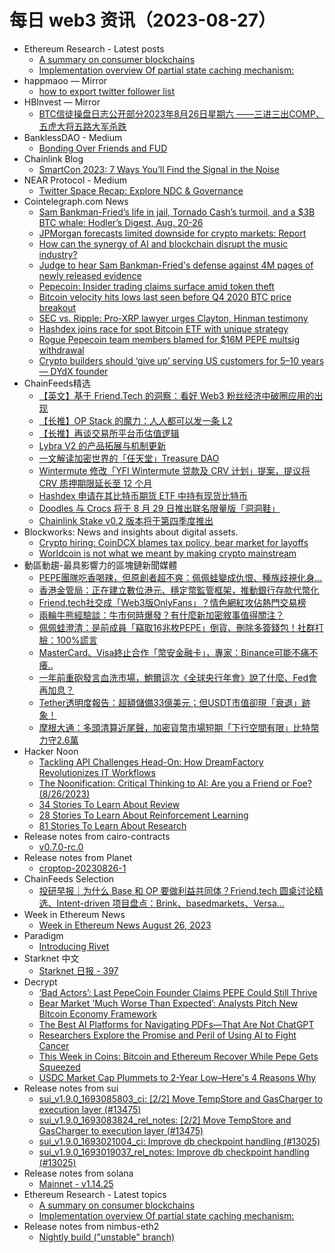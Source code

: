 # 每日 web3 资讯（2023-08-27）

- Ethereum Research - Latest posts
  - [A summary on consumer blockchains](https://ethresear.ch/t/a-summary-on-consumer-blockchains/16484/1)
  - [Implementation overview Of partial state caching mechanism:](https://ethresear.ch/t/implementation-overview-of-partial-state-caching-mechanism/16483/1)
- happmaoo — Mirror
  - [how to export twitter follower list](https://mirror.xyz/readmore.eth/N2PIysQG7s-SZYXoJCUSkXU3hn5J6jTHxaNugyvskII)
- HBInvest — Mirror
  - [BTC信徒操盘日志公开部分2023年8月26日星期六
——三进三出COMP、五虎大将五路大军杀跌](https://mirror.xyz/hbinvest.eth/XQkqkxbTiRKerlmDLo7Jywc2f5R8SH96qxU6UaOR8Yo)
- BanklessDAO - Medium
  - [Bonding Over Friends and FUD](https://medium.com/bankless-dao/bonding-over-friends-and-fud-48abd4c86d1d?source=rss----2e8b6adb479c---4)
- Chainlink Blog
  - [SmartCon 2023: 7 Ways You’ll Find the Signal in the Noise](https://blog.chain.link/smartcon-2023-find-the-signal/)
- NEAR Protocol - Medium
  - [Twitter Space Recap: Explore NDC & Governance](https://medium.com/nearprotocol/twitter-space-recap-explore-ndc-governance-c0485cf448d?source=rss----1128a53be4a7---4)
- Cointelegraph.com News
  - [Sam Bankman-Fried’s life in jail, Tornado Cash’s turmoil, and a $3B BTC whale: Hodler’s Digest, Aug. 20-26](https://cointelegraph.com/magazine/sam-bankman-frieds-life-in-jail-tornado-cashs-turmoil-and-a-3b-btc-whale-hodlers-digest-aug-20-26/)
  - [JPMorgan forecasts limited downside for crypto markets: Report](https://cointelegraph.com/news/jpmorgan-forecasts-limited-downside-crypto-markets)
  - [How can the synergy of AI and blockchain disrupt the music industry?](https://cointelegraph.com/news/how-can-synergy-ai-blockchain-disrupt-music-industry)
  - [Judge to hear Sam Bankman-Fried's defense against 4M pages of newly released evidence](https://cointelegraph.com/news/judge-hear-sam-bankman-fried-defense-against-4m-pages-evidence)
  - [Pepecoin: Insider trading claims surface amid token theft](https://cointelegraph.com/news/pepecoin-insider-trading-claims-surface-amidst-token-theft)
  - [Bitcoin velocity hits lows last seen before Q4 2020 BTC price breakout](https://cointelegraph.com/news/bitcoin-velocity-lows-q4-2020-btc-price-breakout)
  - [SEC vs. Ripple: Pro-XRP lawyer urges Clayton, Hinman testimony](https://cointelegraph.com/news/ripple-vs-sec-case-pro-xrp-lawyer-urges-jay-clayton-hinman-testimony)
  - [Hashdex joins race for spot Bitcoin ETF with unique strategy](https://cointelegraph.com/news/hashdex-joins-race-for-spot-bitcoin-etf-with-unique-strategy)
  - [Rogue Pepecoin team members blamed for $16M PEPE multsig withdrawal](https://cointelegraph.com/news/rogue-pepecoin-team-members-blamed-for-pepe-multsig-withdrawal)
  - [Crypto builders should ‘give up’ serving US customers for 5–10 years — DYdX founder](https://cointelegraph.com/news/crypto-builders-should-stop-serving-us-customers-for-5-to-10-years)
- ChainFeeds精选
  - [【英文】基于 Friend.Tech 的洞察：看好 Web3 粉丝经济中破圈应用的出现](https://medium.com/@Future3Campus/insights-based-on-friend-tech-optimistic-about-the-emergence-of-breakout-apps-in-web3-fan-economy-8c67fa072f6a)
  - [【长推】OP Stack 的魔力：人人都可以发一条 L2](https://twitter.com/0xNing0x/status/1695307062392283602)
  - [【长推】再谈交易所平台币估值逻辑](https://twitter.com/Loki_Zeng/status/1695095234034851913)
  - [Lybra V2 的产品拓展与机制更新](https://ld-capital.medium.com/lybra-v2的产品拓展与机制更新-85caa7115d60)
  - [一文解读加密世界的「任天堂」Treasure DAO](https://medium.com/@HotairballoonCN/热气球专期推荐配置币种-六期-一文解读加密世界的-任天堂-treasure-dao-9759793a6ce4)
  - [Wintermute 修改「YFI Wintermute 贷款及 CRV 计划」提案，提议将 CRV 质押期限延长至 12 个月](https://gov.yearn.finance/t/yip-74-yfi-wintermute-loan-crv-plans/13581/5)
  - [Hashdex 申请在其比特币期货 ETF 中持有现货比特币](https://twitter.com/JSeyff/status/1695187374970384712)
  - [Doodles 与 Crocs 将于 8 月 29 日推出联名限量版「洞洞鞋」](https://twitter.com/doodles/status/1695122266508443746)
  - [Chainlink Stake v0.2 版本将于第四季度推出](https://blog.chain.link/chainlink-staking-v0-2-overview/)
- Blockworks: News and insights about digital assets.
  - [Crypto hiring: CoinDCX blames tax policy, bear market for layoffs](https://blockworks.co/news/coindcx-layoffs-tax-policy-markets)
  - [Worldcoin is not what we meant by making crypto mainstream](https://blockworks.co/news/worldcoin-crypto-mainstream)
- 動區動趨-最具影響力的區塊鏈新聞媒體
  - [PEPE團隊吃香喝辣，但原創者超不爽：佩佩蛙變成仇恨、種族歧視化身…](https://www.blocktempo.com/pepe-frogs-artist-matt-furie-dislikes-pepe-frog-and-has-not-gained-any-profits-from-pepe-coin/)
  - [香港金管局：正在建立數位港元、穩定幣監管框架，推動銀行存款代幣化](https://www.blocktempo.com/xiao-feng-said-that-sfc-may-issue-a-sto-regulatory-circular-at-the-end-of-the-year/)
  - [Friend.tech社交成「Web3版OnlyFans」？情色網紅攻佔熱門交易榜](https://www.blocktempo.com/onlyfans-accounts-take-over-friend-tech-as-crypto-app-adds-photo-feature/)
  - [兩輪牛熊經驗談：牛市何時爆發？有什麼新加密敘事值得關注？](https://www.blocktempo.com/two-rounds-of-bull-and-bear-experience-talk-when-is-the-bull-market-breaking-point/)
  - [佩佩蛙澄清：是前成員「竊取16兆枚PEPE」倒貨、刪除多簽錢包！社群打臉：100%謊言](https://www.blocktempo.com/an-announcement-to-the-pepe-community/)
  - [MasterCard、Visa終止合作「幣安金融卡」，專家：Binance可能不痛不癢..](https://www.blocktempo.com/mastercard-visa-step-back-from-binance-card-partnerships/)
  - [一年前重砲發言血洗市場，鮑爾這次《全球央行年會》說了什麼、Fed會再加息？](https://www.blocktempo.com/what-did-powell-say-at-the-annual-meeting-of-global-central-banks/)
  - [Tether透明度報告：超額儲備33億美元；但USDT市值卻現「衰退」跡象！](https://www.blocktempo.com/tether-transparency-report-has-3-billion-in-excess-reserves/)
  - [摩根大通：多頭清算近尾聲，加密貨幣市場短期「下行空間有限」比特幣力守2.6萬](https://www.blocktempo.com/jpmorgan-sees-limited-near-term-downside-for-cryptocurrency-markets/)
- Hacker Noon
  - [Tackling API Challenges Head-On: How DreamFactory Revolutionizes IT Workflows](https://hackernoon.com/tackling-api-challenges-head-on-how-dreamfactory-revolutionizes-it-workflows?source=rss)
  - [The Noonification: Critical Thinking to AI: Are you a Friend or Foe? (8/26/2023)](https://hackernoon.com/8-26-2023-noonification?source=rss)
  - [34 Stories To Learn About Review](https://hackernoon.com/34-stories-to-learn-about-review?source=rss)
  - [28 Stories To Learn About Reinforcement Learning](https://hackernoon.com/28-stories-to-learn-about-reinforcement-learning?source=rss)
  - [81 Stories To Learn About Research](https://hackernoon.com/81-stories-to-learn-about-research?source=rss)
- Release notes from cairo-contracts
  - [v0.7.0-rc.0](https://github.com/OpenZeppelin/cairo-contracts/releases/tag/v0.7.0-rc.0)
- Release notes from Planet
  - [croptop-20230826-1](https://github.com/Planetable/Planet/releases/tag/croptop-20230826-1)
- ChainFeeds Selection
  - [投研早报｜为什么 Base 和 OP 要做利益共同体？Friend.tech 圆桌讨论精选、Intent-driven 项目盘点：Brink、basedmarkets、Versa...](https://substack.chainfeeds.xyz/p/base-op-friendtech-intent-driven)
- Week in Ethereum News
  - [Week in Ethereum News  August 26, 2023](https://weekinethereumnews.com/week-in-ethereum-news-august-26-2023/)
- Paradigm
  - [Introducing Rivet](https://paradigm.xyz/2023/08/rivet)
- Starknet 中文
  - [Starknet 日报 - 397](https://starknetzh.substack.com/p/starknet-397)
- Decrypt
  - [‘Bad Actors’: Last PepeCoin Founder Claims PEPE Could Still Thrive](https://decrypt.co/153894/last-remaining-pepecoin-founder-says-pepecoin-could-still-thrive)
  - [Bear Market 'Much Worse Than Expected’: Analysts Pitch New Bitcoin Economy Framework](https://decrypt.co/153864/bear-market-much-worse-than-expected-analysts-pitch-new-bitcoin-economy-framework)
  - [The Best AI Platforms for Navigating PDFs—That Are Not ChatGPT](https://decrypt.co/153876/the-best-ai-platforms-for-navigating-pdfs-that-are-not-chatgpt)
  - [Researchers Explore the Promise and Peril of Using AI to Fight Cancer](https://decrypt.co/153865/artificial-intelligence-ai-cancer-treatment)
  - [This Week in Coins: Bitcoin and Ethereum Recover While Pepe Gets Squeezed](https://decrypt.co/153878/this-week-in-coins-bitcoin-ethereum-recover-pepecoin-pepe-squeezed)
  - [USDC Market Cap Plummets to 2-Year Low–Here's 4 Reasons Why](https://decrypt.co/153751/usdc-market-cap-plummets-2-year-low-heres-4-reasons-why)
- Release notes from sui
  - [sui_v1.9.0_1693085803_ci: [2/2] Move TempStore and GasCharger to execution layer (#13475)](https://github.com/MystenLabs/sui/releases/tag/sui_v1.9.0_1693085803_ci)
  - [sui_v1.9.0_1693083824_rel_notes: [2/2] Move TempStore and GasCharger to execution layer (#13475)](https://github.com/MystenLabs/sui/releases/tag/sui_v1.9.0_1693083824_rel_notes)
  - [sui_v1.9.0_1693021004_ci: Improve db checkpoint handling (#13025)](https://github.com/MystenLabs/sui/releases/tag/sui_v1.9.0_1693021004_ci)
  - [sui_v1.9.0_1693019037_rel_notes: Improve db checkpoint handling (#13025)](https://github.com/MystenLabs/sui/releases/tag/sui_v1.9.0_1693019037_rel_notes)
- Release notes from solana
  - [Mainnet - v1.14.25](https://github.com/solana-labs/solana/releases/tag/v1.14.25)
- Ethereum Research - Latest topics
  - [A summary on consumer blockchains](https://ethresear.ch/t/a-summary-on-consumer-blockchains/16484)
  - [Implementation overview Of partial state caching mechanism:](https://ethresear.ch/t/implementation-overview-of-partial-state-caching-mechanism/16483)
- Release notes from nimbus-eth2
  - [Nightly build ("unstable" branch)](https://github.com/status-im/nimbus-eth2/releases/tag/nightly)
